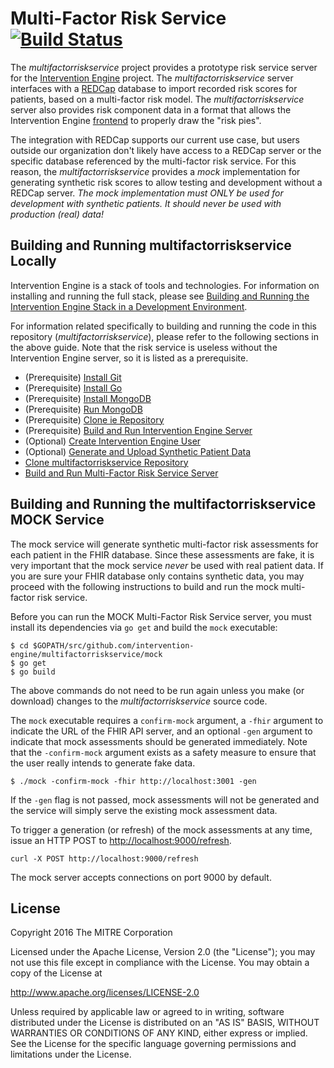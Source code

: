 Multi-Factor Risk Service [![Build Status](https://travis-ci.org/intervention-engine/multifactorriskservice.svg?branch=master)](https://travis-ci.org/intervention-engine/multifactorriskservice)
=================================================================================================================================================================================================

The *multifactorriskservice* project provides a prototype risk service server for the [Intervention Engine](https://github.com/intervention-engine/ie) project. The *multifactorriskservice* server interfaces with a [REDCap](http://projectredcap.org/) database to import recorded risk scores for patients, based on a multi-factor risk model.  The *multifactorriskservice* server also provides risk component data in a format that allows the Intervention Engine [frontend](https://github.com/intervention-engine/frontend) to properly draw the "risk pies".

The integration with REDCap supports our current use case, but users outside our organization don't likely have access to a REDCap server or the specific database referenced by the multi-factor risk service.  For this reason, the *multifactorriskservice* provides a *mock* implementation for generating synthetic risk scores to allow testing and development without a REDCap server.  *The mock implementation must ONLY be used for development with synthetic patients.  It should never be used with production (real) data!*

Building and Running multifactorriskservice Locally
---------------------------------------------------

Intervention Engine is a stack of tools and technologies. For information on installing and running the full stack, please see [Building and Running the Intervention Engine Stack in a Development Environment](https://github.com/intervention-engine/ie/blob/master/docs/dev_install.md).

For information related specifically to building and running the code in this repository (*multifactorriskservice*), please refer to the following sections in the above guide. Note that the risk service is useless without the Intervention Engine server, so it is listed as a prerequisite.

-	(Prerequisite) [Install Git](https://github.com/intervention-engine/ie/blob/master/docs/dev_install.md#install-git)
-	(Prerequisite) [Install Go](https://github.com/intervention-engine/ie/blob/master/docs/dev_install.md#install-go)
-	(Prerequisite) [Install MongoDB](https://github.com/intervention-engine/ie/blob/master/docs/dev_install.md#install-mongodb)
-	(Prerequisite) [Run MongoDB](https://github.com/intervention-engine/ie/blob/master/docs/dev_install.md#run-mongodb)
-	(Prerequisite) [Clone ie Repository](https://github.com/intervention-engine/ie/blob/master/docs/dev_install.md#clone-ie-repository)
-	(Prerequisite) [Build and Run Intervention Engine Server](https://github.com/intervention-engine/ie/blob/master/docs/dev_install.md#build-and-run-intervention-engine-server)
-	(Optional) [Create Intervention Engine User](https://github.com/intervention-engine/ie/blob/master/docs/dev_install.md#create-intervention-engine-user)
-	(Optional) [Generate and Upload Synthetic Patient Data](https://github.com/intervention-engine/ie/blob/master/docs/dev_install.md#generate-and-upload-synthetic-patient-data)
-	[Clone multifactorriskservice Repository](https://github.com/intervention-engine/ie/blob/master/docs/dev_install.md#clone-multifactorriskservice-repository)
-	[Build and Run Multi-Factor Risk Service Server](https://github.com/intervention-engine/ie/blob/master/docs/dev_install.md#build-and-run-multi-factor-risk-service-server)

Building and Running the multifactorriskservice MOCK Service
------------------------------------------------------------

The mock service will generate synthetic multi-factor risk assessments for each patient in the FHIR database.  Since these assessments are fake, it is very important that the mock service *never* be used with real patient data.  If you are sure your FHIR database only contains synthetic data, you may proceed with the following instructions to build and run the mock multi-factor risk service.

Before you can run the MOCK Multi-Factor Risk Service server, you must install its dependencies via `go get` and build the `mock` executable:

```
$ cd $GOPATH/src/github.com/intervention-engine/multifactorriskservice/mock
$ go get
$ go build
```

The above commands do not need to be run again unless you make (or download) changes to the *multifactorriskservice* source code.

The `mock` executable requires a `confirm-mock` argument, a `-fhir` argument to indicate the URL of the FHIR API server, and an optional `-gen` argument to indicate that mock assessments should be generated immediately.  Note that the `-confirm-mock` argument exists as a safety measure to ensure that the user really intends to generate fake data.

```
$ ./mock -confirm-mock -fhir http://localhost:3001 -gen
```

If the `-gen` flag is not passed, mock assessments will not be generated and the service will simply serve the existing mock assessment data.

To trigger a generation (or refresh) of the mock assessments at any time, issue an HTTP POST to [http://localhost:9000/refresh](http://localhost:9000/refresh).

```
curl -X POST http://localhost:9000/refresh
```

The mock server accepts connections on port 9000 by default.

License
-------

Copyright 2016 The MITRE Corporation

Licensed under the Apache License, Version 2.0 (the "License"); you may not use this file except in compliance with the License. You may obtain a copy of the License at

http://www.apache.org/licenses/LICENSE-2.0

Unless required by applicable law or agreed to in writing, software distributed under the License is distributed on an "AS IS" BASIS, WITHOUT WARRANTIES OR CONDITIONS OF ANY KIND, either express or implied. See the License for the specific language governing permissions and limitations under the License.
